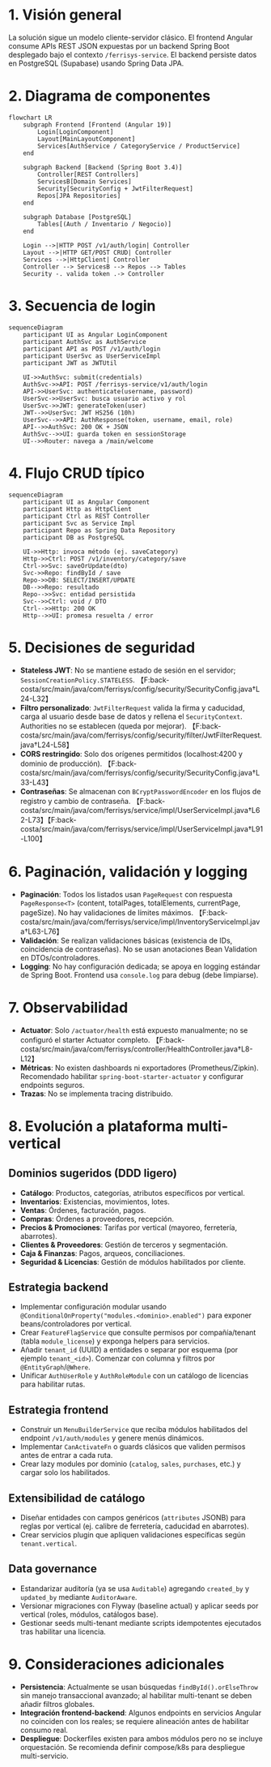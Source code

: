 # 1. Visión general

La solución sigue un modelo cliente-servidor clásico. El frontend Angular consume APIs REST JSON expuestas por un backend Spring Boot desplegado bajo el contexto `/ferrisys-service`. El backend persiste datos en PostgreSQL (Supabase) usando Spring Data JPA.

# 2. Diagrama de componentes

```mermaid
flowchart LR
    subgraph Frontend [Frontend (Angular 19)]
        Login[LoginComponent]
        Layout[MainLayoutComponent]
        Services[AuthService / CategoryService / ProductService]
    end

    subgraph Backend [Backend (Spring Boot 3.4)]
        Controller[REST Controllers]
        ServicesB[Domain Services]
        Security[SecurityConfig + JwtFilterRequest]
        Repos[JPA Repositories]
    end

    subgraph Database [PostgreSQL]
        Tables[(Auth / Inventario / Negocio)]
    end

    Login -->|HTTP POST /v1/auth/login| Controller
    Layout -->|HTTP GET/POST CRUD| Controller
    Services -->|HttpClient| Controller
    Controller --> ServicesB --> Repos --> Tables
    Security -. valida token .-> Controller
```

# 3. Secuencia de login

```mermaid
sequenceDiagram
    participant UI as Angular LoginComponent
    participant AuthSvc as AuthService
    participant API as POST /v1/auth/login
    participant UserSvc as UserServiceImpl
    participant JWT as JWTUtil

    UI->>AuthSvc: submit(credentials)
    AuthSvc->>API: POST /ferrisys-service/v1/auth/login
    API->>UserSvc: authenticate(username, password)
    UserSvc->>UserSvc: busca usuario activo y rol
    UserSvc->>JWT: generateToken(user)
    JWT-->>UserSvc: JWT HS256 (10h)
    UserSvc-->>API: AuthResponse(token, username, email, role)
    API-->>AuthSvc: 200 OK + JSON
    AuthSvc-->>UI: guarda token en sessionStorage
    UI-->>Router: navega a /main/welcome
```

# 4. Flujo CRUD típico

```mermaid
sequenceDiagram
    participant UI as Angular Component
    participant Http as HttpClient
    participant Ctrl as REST Controller
    participant Svc as Service Impl
    participant Repo as Spring Data Repository
    participant DB as PostgreSQL

    UI->>Http: invoca método (ej. saveCategory)
    Http->>Ctrl: POST /v1/inventory/category/save
    Ctrl->>Svc: saveOrUpdate(dto)
    Svc->>Repo: findById / save
    Repo->>DB: SELECT/INSERT/UPDATE
    DB-->>Repo: resultado
    Repo-->>Svc: entidad persistida
    Svc-->>Ctrl: void / DTO
    Ctrl-->>Http: 200 OK
    Http-->>UI: promesa resuelta / error
```

# 5. Decisiones de seguridad

- **Stateless JWT**: No se mantiene estado de sesión en el servidor; `SessionCreationPolicy.STATELESS`. 【F:back-costa/src/main/java/com/ferrisys/config/security/SecurityConfig.java†L24-L32】
- **Filtro personalizado**: `JwtFilterRequest` valida la firma y caducidad, carga al usuario desde base de datos y rellena el `SecurityContext`. Authorities no se establecen (queda por mejorar). 【F:back-costa/src/main/java/com/ferrisys/config/security/filter/JwtFilterRequest.java†L24-L58】
- **CORS restringido**: Solo dos orígenes permitidos (localhost:4200 y dominio de producción). 【F:back-costa/src/main/java/com/ferrisys/config/security/SecurityConfig.java†L33-L43】
- **Contraseñas**: Se almacenan con `BCryptPasswordEncoder` en los flujos de registro y cambio de contraseña. 【F:back-costa/src/main/java/com/ferrisys/service/impl/UserServiceImpl.java†L62-L73】【F:back-costa/src/main/java/com/ferrisys/service/impl/UserServiceImpl.java†L91-L100】

# 6. Paginación, validación y logging

- **Paginación**: Todos los listados usan `PageRequest` con respuesta `PageResponse<T>` (content, totalPages, totalElements, currentPage, pageSize). No hay validaciones de límites máximos. 【F:back-costa/src/main/java/com/ferrisys/service/impl/InventoryServiceImpl.java†L63-L76】
- **Validación**: Se realizan validaciones básicas (existencia de IDs, coincidencia de contraseñas). No se usan anotaciones Bean Validation en DTOs/controladores.
- **Logging**: No hay configuración dedicada; se apoya en logging estándar de Spring Boot. Frontend usa `console.log` para debug (debe limpiarse).

# 7. Observabilidad

- **Actuator**: Solo `/actuator/health` está expuesto manualmente; no se configuró el starter Actuator completo. 【F:back-costa/src/main/java/com/ferrisys/controller/HealthController.java†L8-L12】
- **Métricas**: No existen dashboards ni exportadores (Prometheus/Zipkin). Recomendado habilitar `spring-boot-starter-actuator` y configurar endpoints seguros.
- **Trazas**: No se implementa tracing distribuido.

# 8. Evolución a plataforma multi-vertical

## Dominios sugeridos (DDD ligero)
- **Catálogo**: Productos, categorías, atributos específicos por vertical.
- **Inventarios**: Existencias, movimientos, lotes.
- **Ventas**: Órdenes, facturación, pagos.
- **Compras**: Órdenes a proveedores, recepción.
- **Precios & Promociones**: Tarifas por vertical (mayoreo, ferretería, abarrotes).
- **Clientes & Proveedores**: Gestión de terceros y segmentación.
- **Caja & Finanzas**: Pagos, arqueos, conciliaciones.
- **Seguridad & Licencias**: Gestión de módulos habilitados por cliente.

## Estrategia backend
- Implementar configuración modular usando `@ConditionalOnProperty("modules.<dominio>.enabled")` para exponer beans/controladores por vertical.
- Crear `FeatureFlagService` que consulte permisos por compañía/tenant (tabla `module_license`) y exponga helpers para servicios.
- Añadir `tenant_id` (UUID) a entidades o separar por esquema (por ejemplo `tenant_<id>`). Comenzar con columna y filtros por `@EntityGraph`/`@Where`.
- Unificar `AuthUserRole` y `AuthRoleModule` con un catálogo de licencias para habilitar rutas.

## Estrategia frontend
- Construir un `MenuBuilderService` que reciba módulos habilitados del endpoint `/v1/auth/modules` y genere menús dinámicos.
- Implementar `CanActivateFn` o guards clásicos que validen permisos antes de entrar a cada ruta.
- Crear lazy modules por dominio (`catalog`, `sales`, `purchases`, etc.) y cargar solo los habilitados.

## Extensibilidad de catálogo
- Diseñar entidades con campos genéricos (`attributes` JSONB) para reglas por vertical (ej. calibre de ferretería, caducidad en abarrotes).
- Crear servicios plugin que apliquen validaciones específicas según `tenant.vertical`.

## Data governance
- Estandarizar auditoría (ya se usa `Auditable`) agregando `created_by` y `updated_by` mediante `AuditorAware`.
- Versionar migraciones con Flyway (baseline actual) y aplicar seeds por vertical (roles, módulos, catálogos base).
- Gestionar seeds multi-tenant mediante scripts idempotentes ejecutados tras habilitar una licencia.

# 9. Consideraciones adicionales

- **Persistencia**: Actualmente se usan búsquedas `findById().orElseThrow` sin manejo transaccional avanzado; al habilitar multi-tenant se deben añadir filtros globales.
- **Integración frontend-backend**: Algunos endpoints en servicios Angular no coinciden con los reales; se requiere alineación antes de habilitar consumo real.
- **Despliegue**: Dockerfiles existen para ambos módulos pero no se incluye orquestación. Se recomienda definir compose/k8s para despliegue multi-servicio.
